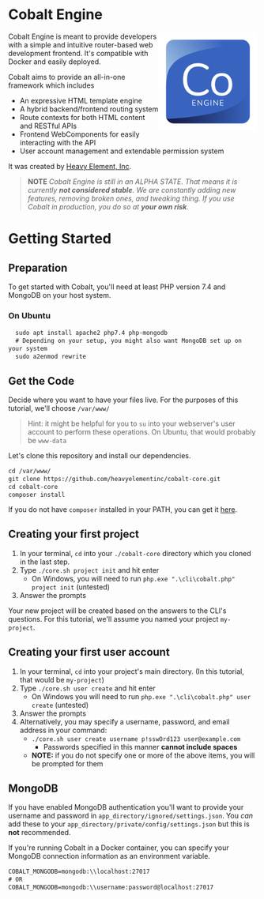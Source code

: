 # Cobalt Engine

<img align="right" src="shared/img/branding/cobalt-logo.svg" alt="Heavy Element" height="200" width="auto">
Cobalt Engine is meant to provide developers with a simple and intuitive router-based web development frontend. It's compatible with Docker and easily deployed.

Cobalt aims to provide an all-in-one framework which includes
 * An expressive HTML template engine
 * A hybrid backend/frontend routing system
 * Route contexts for both HTML content and RESTful APIs
 * Frontend WebComponents for easily interacting with the API
 * User account management and extendable permission system

It was created by [Heavy Element, Inc](https://heavyelement.io).

> **NOTE** *Cobalt Engine is still in an ALPHA STATE. That means it is currently **not considered stable**. We are constantly adding new features, removing broken ones, and tweaking thing. If you use Cobalt in production, you do so at **your own risk**.*

# Getting Started

## Preparation
To get started with Cobalt, you'll need at least PHP version 7.4 and MongoDB on your host system. 

### On Ubuntu
```shell
  sudo apt install apache2 php7.4 php-mongodb
  # Depending on your setup, you might also want MongoDB set up on your system
  sudo a2enmod rewrite
```

## Get the Code
Decide where you want to have your files live. For the purposes of this tutorial, we'll choose `/var/www/`

> Hint: it might be helpful for you to `su` into your webserver's user account to perform these operations. On Ubuntu, that would probably be `www-data`

Let's clone this repository and install our dependencies.

```shell
cd /var/www/
git clone https://github.com/heavyelementinc/cobalt-core.git
cd cobalt-core
composer install
```
If you do not have `composer` installed in your PATH, you can get it [here](https://getcomposer.org/).

## Creating your first project
1. In your terminal, `cd` into your `./cobalt-core` directory which you cloned in the last step.
2. Type `./core.sh project init` and hit enter
   * On Windows, you will need to run `php.exe ".\cli\cobalt.php" project init` (untested)
3. Answer the prompts

Your new project will be created based on the answers to the CLI's questions. For this tutorial, we'll assume you named your project `my-project`.

## Creating your first user account
1. In your terminal, `cd` into your project's main directory. (In this tutorial, that would be `my-project`)
2. Type `./core.sh user create` and hit enter
    * On Windows you will need to run `php.exe ".\cli\cobalt.php" user create` (untested)
3. Answer the prompts
4. Alternatively, you may specify a username, password, and email address in your command:
   * `./core.sh user create username p!sswOrd123 user@example.com`
     * Passwords specified in this manner **cannot include spaces**
   * **NOTE:** if you do not specify one or more of the above items, you will be prompted for them

## MongoDB
If you have enabled MongoDB authentication you'll want to provide your username and password in `app_directory/ignored/settings.json`. You *can* add these to your `app_directory/private/config/settings.json` but this is **not** recommended.

If you're running Cobalt in a Docker container, you can specify your MongoDB connection information as an environment variable.

```shell
COBALT_MONGODB=mongodb:\\localhost:27017
# OR
COBALT_MONGODB=mongodb:\\username:password@localhost:27017
```